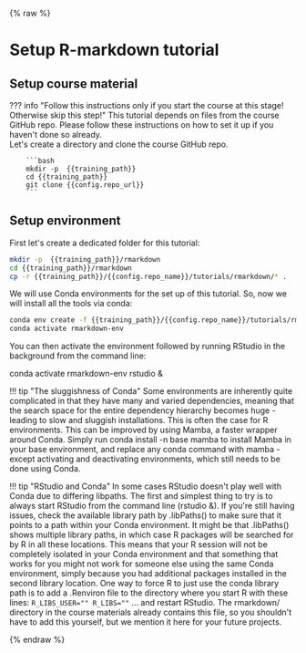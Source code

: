 {% raw %}
# Setup R-markdown tutorial

## Setup course material 

??? info "Follow this instructions only if you start the course at this stage! Otherwise skip this step!"
        This tutorial depends on files from the course GitHub repo. Please follow these instructions 
        on how to set it up if you haven't done so already.  
        Let's create a directory and clone the course GitHub repo.
        
        ```bash
        mkdir -p  {{training_path}}
        cd {{training_path}}
        git clone {{config.repo_url}}
        ```

## Setup environment 

First let's create a dedicated folder for this tutorial:

```bash
mkdir -p  {{training_path}}/rmarkdown
cd {{training_path}}/rmarkdown
cp -r {{training_path}}/{{config.repo_name}}/tutorials/rmarkdown/* . 
```

We will use Conda environments for the set up of this tutorial. So, now we will install all the tools via conda:

```bash
conda env create -f {{training_path}}/{{config.repo_name}}/tutorials/rmarkdown/environment.yml -n rmarkdown-env
conda activate rmarkdown-env
```

You can then activate the environment followed by running RStudio in the background from the command line:

conda activate rmarkdown-env
rstudio &

!!! tip "The sluggishness of Conda"
        Some environments are inherently quite complicated in that they have many and varied dependencies, meaning that the search space for the entire dependency hierarchy becomes huge - leading to slow and sluggish installations. This is often the case for R environments. This can be improved by using Mamba, a faster wrapper around Conda. Simply run conda install -n base mamba to install Mamba in your base environment, and replace any conda command with mamba - except activating and deactivating environments, which still needs to be done using Conda.

!!! tip "RStudio and Conda"
        In some cases RStudio doesn't play well with Conda due to differing libpaths. The first and simplest thing to try is to always start RStudio from the command line (rstudio &). If you're still having issues, check the available library path by .libPaths() to make sure that it points to a path within your Conda environment. It might be that .libPaths() shows multiple library paths, in which case R packages will be searched for by R in all these locations. This means that your R session will not be completely isolated in your Conda environment and that something that works for you might not work for someone else using the same Conda environment, simply because you had additional packages installed in the second library location. One way to force R to just use the conda library path is to add a .Renviron file to the directory where you start R with these lines:
        ```
        R_LIBS_USER=""
        R_LIBS=""
        ```
        ... and restart RStudio. The rmarkdown/ directory in the course materials already contains this file, so you shouldn't have to add this yourself, but we mention it here for your future projects.

{% endraw %}